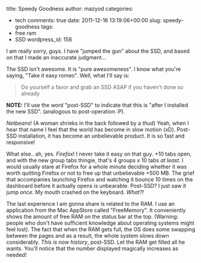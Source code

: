 title: Speedy Goodness
author: mazyod
categories:
- tech
comments: true
date: 2011-12-16 13:19:06+00:00
slug: speedy-goodness
tags:
- free ram
- SSD
wordpress_id: 158

I am really sorry, guys. I have "jumped the gun" about the SSD, and based on that I made an inaccurate judgment...

The SSD isn't awesome. It is "pure awesomeness". I know what you're saying, "Take it easy romeo". Well, what I'll say is:

> Do yourself a favor and grab an SSD ASAP if you haven't done so already

**NOTE:** I'll use the word "post-SSD" to indicate that this is "after I installed the new SSD". (analogous to post-operation :P).

_Netbeans_! (A woman shrieks in the back followed by a _*thud*_) Yeah, when I hear that name I feel that the world has become in slow motion (xD). Post-SSD installation, it has become an unbelievable product. It is so fast and responsive!

What else.. ah, yes. _Firefox_! I never take it easy on that guy. +10 tabs open, and with the new group tabs thingie, that's 4 groups x 10 tabs _at least_. I would usually stare at Firefox for a whole minute deciding whether it was worth quitting Firefox or not to free up that unbelievable +500 MB. The grief that accompanies launching Firefox and watching it bounce 10 times on the dashboard before it actually opens is unbearable. Post-SSD? I just saw it jump _once_. My mouth crashed on the keyboard. _What?!_

The last experience I am gonna share is related to the RAM. I use an application from the Mac AppStore called "FreeMemory". It conveniently shows the amount of free RAM on the status bar at the top. (Warning: people who don't have sufficient knowledge about operating systems might feel lost). The fact that when the RAM gets full, the OS does some swapping between the pages and as a result, the whole system slows down considerably. _This is now history_, post-SSD. Let the RAM get filled all he wants. You'll notice that the number displayed magically increases as needed!

